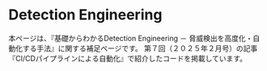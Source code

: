 # Detection Engineering
本ページは、『基礎からわかるDetection Engineering － 脅威検出を高度化・自動化する手法』に関する補足ページです。
第７回（２０２５年２月号）の記事『CI/CDパイプラインによる自動化』で紹介したコードを掲載しています。
